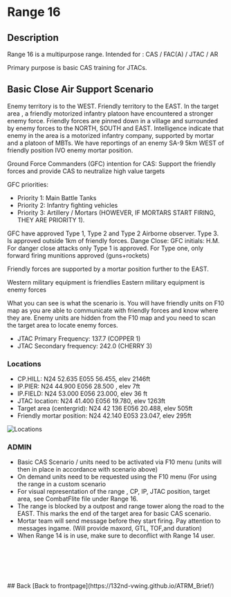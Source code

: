 # Range 16

## Description
Range 16 is a multipurpose range. Intended for : CAS / FAC(A) / JTAC / AR

Primary purpose is basic CAS training for JTACs.


## Basic Close Air Support Scenario
Enemy territory is to the WEST. Friendly territory to the EAST.
In the target area , a friendly motorized infantry platoon have encountered a stronger enemy force. Friendly forces are pinned down in a village
and surrounded by enemy forces to the NORTH, SOUTH and EAST.
Intelligence indicate that  enemy in the area is a motorized infantry company, supported by  mortar and a platoon of MBTs.
We have reportings of an enemy SA-9 5km WEST of friendly position IVO enemy mortar position.

Ground Force Commanders (GFC) intention for CAS: Support the friendly forces and provide CAS to neutralize high value targets

GFC priorities:
- Priority 1: Main Battle Tanks
- Priority 2: Infantry fighting vehicles
- Priority 3: Artillery / Mortars  (HOWEVER, IF MORTARS START FIRING, THEY ARE PRIORITY 1).

GFC have approved Type 1, Type 2 and Type 2 Airborne observer. Type 3. Is approved outside 1km of friendly forces.
Dange Close: GFC initials: H.M. For danger close attacks only Type 1 is approved. For Type one, only forward firing munitions approved (guns+rockets)

Friendly forces are supported by a mortar position further to the EAST.

Western military equipment is friendlies
Eastern military equipment is enemy forces

What you can see is what the scenario is. You will have friendly units on F10 map as you are able to communicate with friendly forces
and know where they are. Enemy units are hidden from the F10 map and you need to scan the target area to locate enemy forces.

- JTAC Primary Frequency: 137.7 (COPPER 1) 
- JTAC Secondary frequency:  242.0 (CHERRY 3)    


### Locations
- CP.HILL: N24 52.635 E055 56.455, elev 2146ft  
- IP.PIER:  N24 44.900 E056 28.500 , elev 7ft
- IP.FIELD: N24 53.000 E056 23.000, elev 36 ft
- JTAC location: N24 41.400 E056 19.780, elev 1263ft
- Target area (centergrid): N24 42 136 E056 20.488, elev 505ft
- Friendly mortar position: N24 42.140 E053 23.047, elev 295ft

![Locations](/ATRM_Brief/Pictures/R16_BASIC_CAS.PNG)


### ADMIN
- Basic CAS Scenario / units need to be activated via F10 menu (units will then in place in accordance with scenario above)
- On demand units need to be requested using the F10 menu (For using the range in a custom scenario
- For visual representation of the range , CP, IP, JTAC position, target area, see CombatFlite file under Range 16.
- The range is blocked by a outpost and range tower along the road to the EAST. This marks the end of the target area for basic CAS scenario.
- Mortar team will send message before they start firing. Pay attention to messages ingame. (Will provide maxord, GTL, TOF,and duration)
- When Range 14 is in use, make sure to deconflict with Range 14 user.


<br>
<br>
<br>
<br>
<br>
## Back
[Back to frontpage](https://132nd-vwing.github.io/ATRM_Brief/)